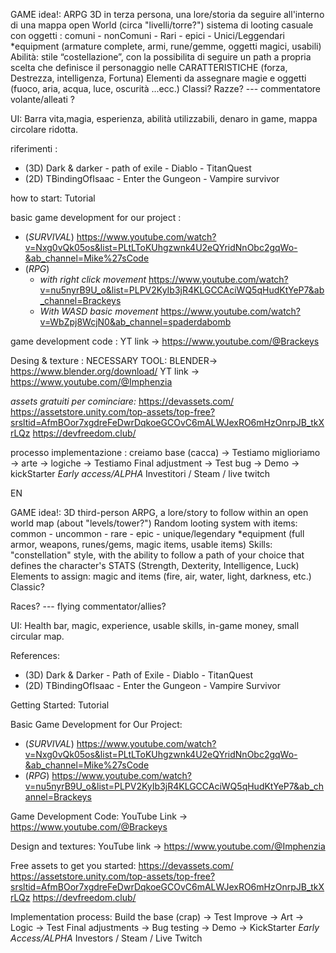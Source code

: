 GAME idea!: ARPG 3D in terza persona, una lore/storia da seguire all'interno di una mappa open World (circa "livelli/torre?")
sistema di looting casuale con oggetti : comuni - nonComuni - Rari - epici - Unici/Leggendari 
    *equipment (armature complete, armi, rune/gemme, oggetti magici, usabili)
Abilità: stile “costellazione”, con la possibilita di seguire un path a propria scelta che definisce il personaggio nelle CARATTERISTICHE (forza, Destrezza, intelligenza, Fortuna) 
Elementi da assegnare magie e oggetti (fuoco, aria, acqua, luce, oscurità ...ecc.)
Classi?
Razze?
--- commentatore volante/alleati ?

UI:
Barra vita,magia, esperienza, abilità utilizzabili, denaro in game, mappa circolare ridotta.

riferimenti : 
* (3D) Dark & darker - path of exile - Diablo - TitanQuest 
* (2D) TBindingOfIsaac - Enter the Gungeon - Vampire survivor


how to start:
Tutorial

basic game development for our project : 
- (*SURVIVAL*) https://www.youtube.com/watch?v=Nxg0vQk05os&list=PLtLToKUhgzwnk4U2eQYridNnObc2gqWo-&ab_channel=Mike%27sCode
- (*RPG*)
   -  _with right click movement_ https://www.youtube.com/watch?v=nu5nyrB9U_o&list=PLPV2KyIb3jR4KLGCCAciWQ5qHudKtYeP7&ab_channel=Brackeys
   -  _With WASD basic movement_ https://www.youtube.com/watch?v=WbZpj8WcjN0&ab_channel=spaderdabomb



game development code : YT link -> https://www.youtube.com/@Brackeys

Desing & texture :
NECESSARY TOOL: BLENDER-> https://www.blender.org/download/
YT link -> https://www.youtube.com/@Imphenzia



_assets gratuiti per cominciare:_
https://devassets.com/
https://assetstore.unity.com/top-assets/top-free?srsltid=AfmBOor7xgdreFeDwrDqkoeGCOvC6mALWJexRO6mHzOnrpJB_tkXrLQz
https://devfreedom.club/

processo implementazione :
creiamo base (cacca) -> Testiamo
miglioriamo -> arte -> logiche -> Testiamo 
Final adjustment -> Test bug -> Demo -> kickStarter *Early access/ALPHA*
Investitori / Steam / live twitch 





EN 

GAME idea!: 3D third-person ARPG, a lore/story to follow within an open world map (about "levels/tower?")
Random looting system with items: common - uncommon - rare - epic - unique/legendary
*equipment (full armor, weapons, runes/gems, magic items, usable items)
Skills: "constellation" style, with the ability to follow a path of your choice that defines the character's STATS (Strength, Dexterity, Intelligence, Luck)
Elements to assign: magic and items (fire, air, water, light, darkness, etc.)
Classic?

Races?
--- flying commentator/allies?

UI:
Health bar, magic, experience, usable skills, in-game money, small circular map.

References:
* (3D) Dark & ​​Darker - Path of Exile - Diablo - TitanQuest
* (2D) TBindingOfIsaac - Enter the Gungeon - Vampire Survivor

Getting Started:
Tutorial

Basic Game Development for Our Project:
- (*SURVIVAL*) https://www.youtube.com/watch?v=Nxg0vQk05os&list=PLtLToKUhgzwnk4U2eQYridNnObc2gqWo-&ab_channel=Mike%27sCode
- (*RPG*) https://www.youtube.com/watch?v=nu5nyrB9U_o&list=PLPV2KyIb3jR4KLGCCAciWQ5qHudKtYeP7&ab_channel=Brackeys

Game Development Code: YouTube Link -> https://www.youtube.com/@Brackeys

Design and textures: YouTube link -> https://www.youtube.com/@Imphenzia

Free assets to get you started:
https://devassets.com/
https://assetstore.unity.com/top-assets/top-free?srsltid=AfmBOor7xgdreFeDwrDqkoeGCOvC6mALWJexRO6mHzOnrpJB_tkXrLQz
https://devfreedom.club/

Implementation process:
Build the base (crap) -> Test
Improve -> Art -> Logic -> Test
Final adjustments -> Bug testing -> Demo -> KickStarter *Early Access/ALPHA*
Investors / Steam / Live Twitch
